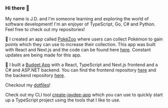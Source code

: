 ### Hi there 👋

<!--
**jdplumst/jdplumst** is a ✨ _special_ ✨ repository because its `README.md` (this file) appears on your GitHub profile.

Here are some ideas to get you started:

- 🔭 I’m currently working on ...
- 🌱 I’m currently learning ...
- 👯 I’m looking to collaborate on ...
- 🤔 I’m looking for help with ...
- 💬 Ask me about ...
- 📫 How to reach me: ...
- 😄 Pronouns: ...
- ⚡ Fun fact: ...
-->

My name is J.D. and I'm someone learning and exploring the world of software development! I'm an enjoyer of TypeScript, Go, C# and Python. Feel free to check out my repositories!

🔭 I created an app called [PokéZoo](https://pokezoo.vercel.app/) where users can collect Pokémon to gain points which they can use to increase their collection. This app was built with React and Next.js and the code can be found here [here](https://github.com/jdplumst/pokezoo). Constant updates are being made for this app.

🔭 I built a [Budget App](https://budget-app-coral.vercel.app/) with a React, TypeScript and Next.js frontend and a C# and ASP.NET backend. You can find the frontend repository [here](https://github.com/jdplumst/budget-app) and the backend repository [here](https://github.com/jdplumst/budget-app-server).

<!--
🔭 I’m currently working on a Dota 2 Stats Tracker with a React Vite frontend and a Golang backend. You can find the repository [here](https://github.com/jdplumst/dota2-stats-tracker).
-->

Checkout my [dotfiles](https://github.com/jdplumst/dotfiles)!

Check out my CLI tool [create-jaydee-app](https://github.com/jdplumst/create-jaydee-app) which you can use to quickly start up a TypeScript project using the tools that I like to use.

<!--
🔭 I’m currently working on a Primal API implemented as both a RESTful API and a GraphQL API using C# and Hot Chocolate. You can find the repository [here](https://github.com/jdplumst/primal-api).
-->
<!-- ### Languages and Tools
[![My Skills](https://skillicons.dev/icons?i=html,css,js,ts,cs,react,nextjs,dotnet,nodejs,express,tailwind,materialui,postgres,mysql,mongodb,prisma)](https://skillicons.dev)
 -->
